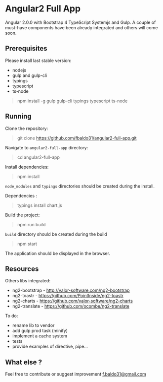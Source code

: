Angular2 Full App
=================================

Angular 2.0.0 with Bootstrap 4 TypeScript Systemjs and Gulp. A couple of must-have components have
been already integrated and others will come soon.

Prerequisites
-------------
Please install last stable version:
- nodejs
- gulp and gulp-cli
- typings
- typescript
- ts-node
> npm install -g gulp gulp-cli typings typescript ts-node

Running
-------

Clone the repository:

> git clone https://github.com/fbaldo31/angular2-full-app.git

Navigate to `angular2-full-app` directory:

> cd angular2-full-app

Install dependencies:

> npm install

`node_modules` and `typings` directories should be created during the install.

Dependencies :

> typings install chart.js

Build the project:
> npm run build

`build` directory should be created during the build

> npm start

The application should be displayed in the browser.

Resources
---------
Others libs integrated:
- ng2-bootstrap - http://valor-software.com/ng2-bootstrap
- ng2-toastr - https://github.com/PointInside/ng2-toastr
- ng2-charts - https://github.com/valor-software/ng2-charts
- ng2-translate - https://github.com/ocombe/ng2-translate

To do:
- rename lib to vendor
- add gulp prod task (minify)
- implement a cache system
- tests
- provide examples of directive, pipe...

What else ?
----------
Feel free to contribute or suggest improvement f.baldo31@gmail.com